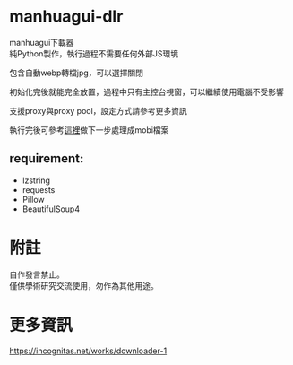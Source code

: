 # manhuagui-dlr

manhuagui下載器  
純Python製作，執行過程不需要任何外部JS環境

包含自動webp轉檔jpg，可以選擇關閉

初始化完後就能完全放置，過程中只有主控台視窗，可以繼續使用電腦不受影響  

支援proxy與proxy pool，設定方式請參考更多資訊

執行完後可參考[這裡](https://github.com/HSSLC/kc-generator)做下一步處理成mobi檔案

## requirement:  
* lzstring
* requests
* Pillow
* BeautifulSoup4



# 附註
自作發言禁止。  
僅供學術研究交流使用，勿作為其他用途。

# 更多資訊
https://incognitas.net/works/downloader-1
